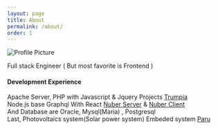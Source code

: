 ```yaml
---
layout: page
title: About
permalink: /about/
order: 1
---
```


<img src="{{ site.baseurl }}/assets/profile-placeholder.gif" title="Profile Picture" class="profile">

Full stack Engineer ( But most favorite is Frontend )

<h4>Development Experience</h4>

Apache Server, PHP with Javascript & Jquery Projects [Trumpia](https://trumpia.com)<br>
Node.js base Graphql With React [Nuber Server](https://github.com/ewbdoohyun/carpool-server) & [Nuber Client](https://github.com/ewbdoohyun/carpool-client) <br>
And Database are Oracle, Mysql(Maria) , Postgresql<br>
Last, Photovoltaics system(Solar power system) Embeded system [Paru](http://paru.co.kr/ko-KR/Web/Sun/Structure/intro/)




[Trumpia]: https://trumpia.com
[Nuber]: http://bencentra.com
[jekyll]: https://github.com/jekyll/jekyll
